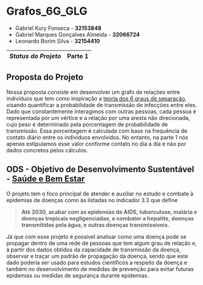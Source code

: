 # Grafos_6G_GLG
* Gabriel Kury Fonseca - **32153848**
* Gabriel Marques Gonçalves Almeida - **32066724**
* Leonardo Borim Silva - **32154410**

| _Status do Projeto_| Parte 1 |
|--------------------|---------|

## Proposta do Projeto
Nossa proposta consiste em desenvolver um grafo de relações entre indivíduos que tem como inspiração a [teoria dos 6 graus de separação](https://www.agendor.com.br/blog/seis-graus-de-separacao/#:~:text=nos%20comentários%20🙂-,O%20que%20é%20a%20teoria%20dos%20seis%20graus%20de%20separação,e%20empresas%20confirmaram%20essa%20hipótese.), visando quantificar a probabilidade de transmissão de infecções entre eles. Dado que constantemente interagimos com outras pessoas, cada pessoa é representada  por um vértice e a relação por uma aresta não direcionada, cujo peso é determinado pela porcentagem de probabilidade de transmissão. Essa porcentagem é calculada com base na frequência de contato diário entre os indivíduos envolvidos. No entanto, na parte 1 nós apenas estipulamos esse valor conforme contato no dia a dia e não por dados concretos pelos cálculos.

## ODS - Objetivo de Desenvolvimento Sustentável - [Saúde e Bem Estar](https://odsbrasil.gov.br/objetivo/objetivo?n=3)
O projeto tem o foco principal de atender e auxiliar no estudo e combate à epidemias de doenças como às listadas no indicador 3.3 que define
> **Até 2030, acabar com as epidemias de AIDS, tuberculose, malária e doenças tropicais negligenciadas, e combater a hepatite, doenças transmitidas pela água, e outras doenças transmissíveis.**

Já que com esse projeto é possível analisar como uma doença pode se propagar dentro de uma rede de pessoas que tem algum grau de relação e, à partir dos dados obtidos da capacidade de transmissão da doença, observar e traçar um padrão de propagação da doença, sendo que este dado poderia ser usado para estudos científicos a respeito da doença e também no desenvolvimento de medidas de prevenção para evitar futuras epidemias ou medidas de segurança durante epidemias.
